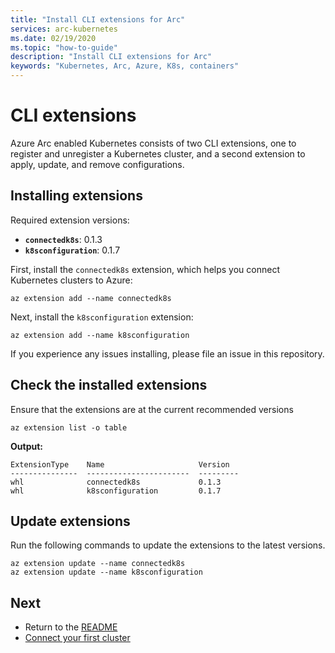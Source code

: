 ```yaml
---
title: "Install CLI extensions for Arc"
services: arc-kubernetes
ms.date: 02/19/2020
ms.topic: "how-to-guide"
description: "Install CLI extensions for Arc"
keywords: "Kubernetes, Arc, Azure, K8s, containers"
---
```


# CLI extensions

Azure Arc enabled Kubernetes consists of two CLI extensions, one to register and unregister a Kubernetes cluster, and a second extension to apply, update, and remove configurations.

## Installing extensions

Required extension versions:

* **`connectedk8s`**: 0.1.3
* **`k8sconfiguration`**: 0.1.7


First, install the `connectedk8s` extension, which helps you connect Kubernetes clusters to Azure:

```console
az extension add --name connectedk8s
```

Next, install the `k8sconfiguration` extension:

```console
az extension add --name k8sconfiguration
```

If you experience any issues installing, please file an issue in this repository.

## Check the installed extensions

Ensure that the extensions are at the current recommended versions

```console
az extension list -o table
```

**Output:**

```console
ExtensionType    Name                     Version
---------------  -----------------------  ---------
whl              connectedk8s             0.1.3
whl              k8sconfiguration         0.1.7
```

## Update extensions

Run the following commands to update the extensions to the latest versions.

```console
az extension update --name connectedk8s
az extension update --name k8sconfiguration
```

## Next

* Return to the [README](../README.md)
* [Connect your first cluster](./connect-a-cluster.md)
